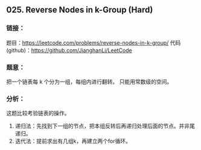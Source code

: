 ## 025. Reverse Nodes in k-Group (Hard)

### **链接**：
题目：https://leetcode.com/problems/reverse-nodes-in-k-group/
代码(github)：https://github.com/JianghanLi/LeetCode

### **题意**：
把一个链表每 k 个分为一组，每组内进行翻转。
只能用常数级的空间。

### **分析**：

这题比较考验链表的操作。
1. 递归法：先找到下一组的节点，把本组反转后再递归处理后面的节点。并非尾递归。
2. 迭代法：提前求出有几组k，再建立两个for循环。